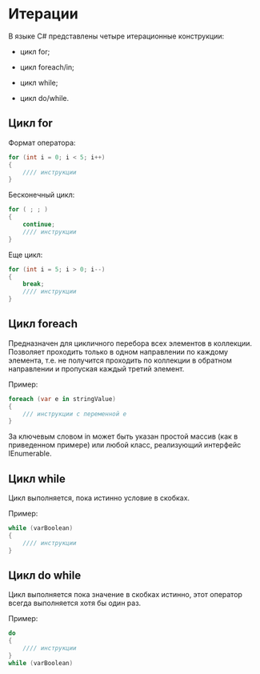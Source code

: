 # Итерации

В языке C# представлены четыре итерационные конструкции:

- цикл for;

- цикл foreach/in;

- цикл while;

- цикл do/while.

## Цикл for

Формат оператора:

```csharp
for (int i = 0; i < 5; i++)
{
    //// инструкции
}
```

Бесконечный цикл:

```csharp
for ( ; ; )
{
    continue;
    //// инструкции
}
```

Еще цикл:

```csharp
for (int i = 5; i > 0; i--)
{
    break;
    //// инструкции
}
```

## Цикл foreach

Предназначен для цикличного перебора всех элементов в коллекции. Позволяет проходить только в одном направлении по каждому элемента, т.е. не получится проходить по коллекции в обратном направлении и пропуская каждый третий элемент.

Пример:

```csharp
foreach (var e in stringValue)
{
    /// инструкции c переменной e
}
```

За ключевым словом in может быть указан простой массив (как в приведенном примере) или любой класс, реализующий интерфейс IEnumerable.

## Цикл while

Цикл выполняется, пока истинно условие в скобках.

Пример:

```csharp
while (varBoolean)
{
    //// инструкции
}
```

## Цикл do while

Цикл выполняется пока значение в скобках истинно, этот оператор всегда выполняется хотя бы один раз.

Пример:

```csharp
do
{
    //// инструкции
}
while (varBoolean)
```





